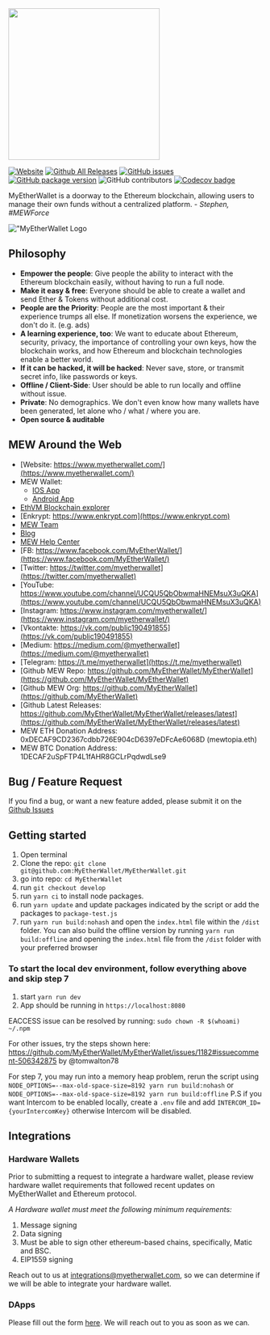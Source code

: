 <img src="./src/assets/images/presskit/logo-dark.png" width="300px"/>

[![Website](https://img.shields.io/website-up-down-green-red/http/myetherwallet.com.svg?label=MyEtherWallet.com&style=flat-square)](http://www.MyEtherWallet.com/)
[![Github All Releases](https://img.shields.io/github/downloads/MyEtherWallet/MyEtherWallet/total.svg?style=flat-square)](https://www.github.com/MyEtherWallet/MyEtherWallet/releases)
[![GitHub issues](https://img.shields.io/github/issues-raw/MyEtherWallet/MyEtherWallet.svg?style=flat-square)](https://github.com/MyEtherWallet/MyEtherWallet/issues)
[![GitHub package version](https://img.shields.io/github/package-json/v/MyEtherWallet/MyEtherWallet.svg?style=flat-square)](https://github.com/MyEtherWallet/MyEtherWallet/blob/main/package.json)
![GitHub contributors](https://img.shields.io/github/contributors/MyEtherWallet/MyEtherWallet.svg?style=flat-square) [![Codecov badge](https://img.shields.io/codecov/c/github/MyEtherWallet/MyEtherWallet/develop.svg?style=flat-square)](https://codecov.io/github/MyEtherWallet/MyEtherWallet?branch=develop)

MyEtherWallet is a doorway to the Ethereum blockchain, allowing users to manage their own funds without a centralized platform. - <i>Stephen, #MEWForce</i>

!["MyEtherWallet Logo](./src/assets/images/backgrounds/bg-homepage-spaceman.svg 'MyEtherWallet')

## Philosophy

- <b>Empower the people</b>: Give people the ability to interact with the Ethereum blockchain easily, without having to run a full node.
- <b>Make it easy & free</b>: Everyone should be able to create a wallet and send Ether & Tokens without additional cost.
- <b>People are the Priority</b>: People are the most important & their experience trumps all else. If monetization worsens the experience, we don't do it. (e.g. ads)
- <b>A learning experience, too</b>: We want to educate about Ethereum, security, privacy, the importance of controlling your own keys, how the blockchain works, and how Ethereum and blockchain technologies enable a better world.
- <b>If it can be hacked, it will be hacked</b>: Never save, store, or transmit secret info, like passwords or keys.
- <b>Offline / Client-Side</b>: User should be able to run locally and offline without issue.
- <b>Private</b>: No demographics. We don't even know how many wallets have been generated, let alone who / what / where you are.
- <b>Open source & auditable</b>

## MEW Around the Web

- [Website: https://www.myetherwallet.com/](https://www.myetherwallet.com/)
- MEW Wallet:
  - [IOS App](https://apps.apple.com/us/app/mew-wallet-ethereum-and-defi/id1464614025)
  - [Android App](https://play.google.com/store/apps/details?id=com.myetherwallet.mewwallet&hl=en_US&gl=US)
- [EthVM Blockchain explorer](https://www.ethvm.com/)
- [Enkrypt: https://www.enkrypt.com](https://www.enkrypt.com)
- [MEW Team](https://team.myetherwallet.com/)
- [Blog](https://www.myetherwallet.com/blog)
- [MEW Help Center](https://help.myetherwallet.com/)
- [FB: https://www.facebook.com/MyEtherWallet/](https://www.facebook.com/MyEtherWallet/)
- [Twitter: https://twitter.com/myetherwallet](https://twitter.com/myetherwallet)
- [YouTube: https://www.youtube.com/channel/UCQU5QbObwmaHNEMsuX3uQKA](https://www.youtube.com/channel/UCQU5QbObwmaHNEMsuX3uQKA)
- [Instagram: https://www.instagram.com/myetherwallet/](https://www.instagram.com/myetherwallet/)
- [Vkontakte: https://vk.com/public190491855](https://vk.com/public190491855)
- [Medium: https://medium.com/@myetherwallet](https://medium.com/@myetherwallet)
- [Telegram: https://t.me/myetherwallet](https://t.me/myetherwallet)
- [Github MEW Repo: https://github.com/MyEtherWallet/MyEtherWallet](https://github.com/MyEtherWallet/MyEtherWallet)
- [Github MEW Org: https://github.com/MyEtherWallet](https://github.com/MyEtherWallet)
- [Github Latest Releases: https://github.com/MyEtherWallet/MyEtherWallet/releases/latest](https://github.com/MyEtherWallet/MyEtherWallet/releases/latest)
- MEW ETH Donation Address: 0xDECAF9CD2367cdbb726E904cD6397eDFcAe6068D (mewtopia.eth)
- MEW BTC Donation Address: 1DECAF2uSpFTP4L1fAHR8GCLrPqdwdLse9

## Bug / Feature Request

If you find a bug, or want a new feature added, please submit it on the [Github Issues](https://github.com/MyEtherWallet/MyEtherWallet/issues)

## Getting started

1. Open terminal
2. Clone the repo: `git clone git@github.com:MyEtherWallet/MyEtherWallet.git`
3. go into repo: `cd MyEtherWallet`
4. run `git checkout develop`
5. run `yarn ci` to install node packages.
6. run `yarn update` and update packages indicated by the script or add the packages to `package-test.js`
7. run `yarn run build:nohash` and open the `index.html` file within the `/dist` folder. You can also build the offline version by running `yarn run build:offline` and opening the `index.html` file from the `/dist` folder with your preferred browser

### To start the local dev environment, follow everything above and skip step 7

1. start `yarn run dev`
2. App should be running in `https://localhost:8080`

EACCESS issue can be resolved by running: `sudo chown -R $(whoami) ~/.npm`

For other issues, try the steps shown here: <https://github.com/MyEtherWallet/MyEtherWallet/issues/1182#issuecomment-506342875> by @tomwalton78

For step 7, you may run into a memory heap problem, rerun the script using `NODE_OPTIONS=--max-old-space-size=8192 yarn run build:nohash` or `NODE_OPTIONS=--max-old-space-size=8192 yarn run build:offline`
P.S if you want Intercom to be enabled locally, create a `.env` file and add `INTERCOM_ID={yourIntercomKey}` otherwise Intercom will be disabled.

## Integrations

### Hardware Wallets

Prior to submitting a request to integrate a hardware wallet, please review hardware wallet requirements that followed recent updates on MyEtherWallet and Ethereum protocol.

_A Hardware wallet must meet the following minimum requirements:_

1. Message signing
2. Data signing
3. Must be able to sign other ethereum-based chains, specifically, Matic and BSC.
4. EIP1559 signing

Reach out to us at <integrations@myetherwallet.com>, so we can determine if we will be able to integrate your hardware wallet.

### DApps

Please fill out the form [here](https://www.myetherwallet.com/dapp-submission). We will reach out to you as soon as we can.

